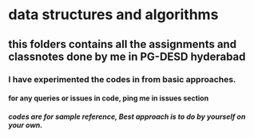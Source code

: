 # data structures and algorithms 

## this folders contains all the assignments and classnotes done by me in PG-DESD hyderabad 




### I have experimented the codes in from basic approaches.



#### for any queries or issues in code, ping me in issues section 

##### codes are for sample reference, Best approach is to do by yourself on your own. 
